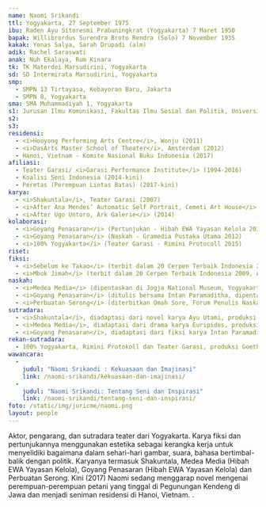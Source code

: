 ```yaml
---
name: Naomi Srikandi
ttl: Yogyakarta, 27 September 1975
ibu: Raden Ayu Sitoresmi Prabuningkrat (Yogyakarta) 7 Maret 1950
bapak: Willibrordus Surendra Broto Rendra (Solo) 7 November 1935
kakak: Yonas Salya, Sarah Drupadi (alm)
adik: Rachel Saraswati
anak: Nuh Ekalaya, Rum Kinara
tk: TK Materdei Marsudirini, Yogyakarta
sd: SD Intermirata Marsudirini, Yogyakarta
smp:
  - SMPN 13 Tirtayasa, Kebayoran Baru, Jakarta
  - SMPN 8, Yogyakarta
sma: SMA Muhammadiyah 1, Yogyakarta
s1: Jurusan Ilmu Komunikasi, Fakultas Ilmu Sosial dan Politik, Universitas Gadjah Mada, Yogyakarta
s2:
s3:
residensi:
  - <i>Hooyong Performing Arts Centre</i>, Wonju (2011)
  - <i>DasArts Master School of Theater</i>, Amsterdam (2012)
  - Hanoi, Vietnam - Komite Nasional Buku Indonesia (2017)
afiliasi:
  - Teater Garasi/ <i>Garasi Performance Institute</i> (1994-2016)
  - Koalisi Seni Indonesia (2014-kini)
  - Peretas (Perempuan Lintas Batas) (2017-kini)
karya:
  - <i>Shakuntala</i>, Teater Garasi (2007)
  - <i>After Ana Mendes’ Automatic Self Portrait, Cemeti Art House</i> (2013)
  - <i>After Ugo Untoro, Ark Galerie</i> (2014)
kolaborasi:
  - <i>Goyang Penasaran</i> (Pertunjukan - Hibah EWA Yayasan Kelola 2011)
  - <i>Goyang Penasaran</i> (Naskah - Gramedia Pustaka Utama 2012)
  - <i>100% Yogyakarta</i> (Teater Garasi - Rimini Protocoll 2015)
riset:
fiksi:
  - <i>Sebelum ke Takao</i> (terbit dalam 20 Cerpen Terbaik Indonesia 2008, Anugerah Sastra Pena Kencana dan Penerbit Gramedia, 2009)
  - <i>Mbok Jimah</i> (terbit dalam 20 Cerpen Terbaik Indonesia 2009, Anugerah Sastra Pena Kencana dan Penerbit Gramedia, 2010)
naskah:
  - <i>Medea Media</i> (dipentaskan di Jogja National Museum, Yogyakarta, 2010; dibacakan di Women Playwrights International Conference, Stockholm, 2012)
  - <i>Goyang Penasaran</i> (ditulis bersama Intan Paramaditha, dipentaskan di Teater Garasi, Yogyakarta, 2011 dan Festival Salihara, Jakarta, 2012; diterbitkan Kepustakaan Populer Gramedia, 2012)
  - <i>Perbuatan Serong</i> (diterbitkan Omah Sore, Forum Penulis Naskah Lakon, dan Teater Garasi, 2011; dipentaskan Teater Tangga di Institut Français Indonesia, Yogyakarta, 2014)
sutradara:
  - <i>Shakuntala</i>, diadaptasi dari novel karya Ayu Utami, produksi Teater Garasi (2007-2008)
  - <i>Medea Media</i>, diadaptasi dari drama karya Euripides, produksi Teater Garasi (2010)
  - <i>Goyang Penasaran</i>, diadaptasi dari fiksi karya Intan Paramaditha, produksi Teater Garasi (2011-2012)
rekan-sutradara:
  - 100% Yogyakarta, Rimini Protokoll dan Teater Garasi, produksi Goethe Institut (2015)
wawancara:
  -
    judul: "Naomi Srikandi : Kekuasaan dan Imajinasi"
    link: /naomi-srikandi/kekuasaan-dan-imajinasi/
  -
    judul: "Naomi Srikandi: Tentang Seni dan Inspirasi"
    link: /naomi-srikandi/tentang-seni-dan-inspirasi/
foto: /static/img/juricme/naomi.png
layout: people
---
```


Aktor, pengarang, dan sutradara teater dari Yogyakarta. Karya fiksi dan pertunjukannya menggunakan estetika sebagai kerangka kerja untuk menyelidiki bagaimana dalam sehari-hari gambar, suara, bahasa bertimbal-balik dengan politik. Karyanya termasuk Shakuntala, Medea Media (Hibah EWA Yayasan Kelola), Goyang Penasaran (Hibah EWA Yayasan Kelola) dan Perbuatan Serong. Kini (2017) Naomi sedang menggarap novel mengenai perempuan-perempuan petani yang tinggal di Pegunungan Kendeng di Jawa dan menjadi seniman residensi di Hanoi, Vietnam. .
